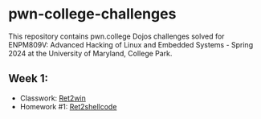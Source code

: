 # pwn-college-challenges

This repository contains pwn.college Dojos challenges solved for ENPM809V: Advanced Hacking of Linux and Embedded Systems - Spring 2024 at the University of Maryland, College Park.

## Week 1: 

- Classwork: [Ret2win]()
- Homework #1: [Ret2shellcode]()
